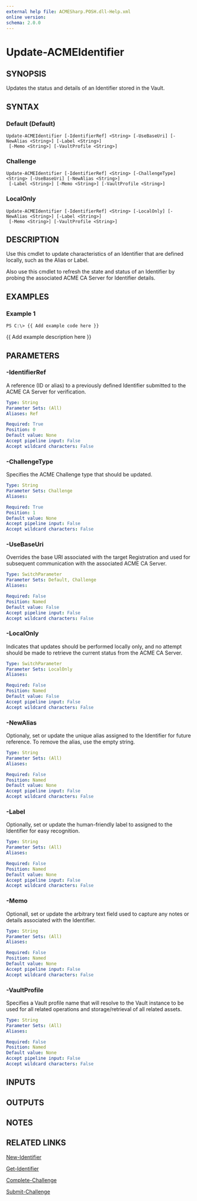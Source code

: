 ```yaml
---
external help file: ACMESharp.POSH.dll-Help.xml
online version: 
schema: 2.0.0
---
```


# Update-ACMEIdentifier

## SYNOPSIS
Updates the status and details of an Identifier stored in the Vault.

## SYNTAX

### Default (Default)
```
Update-ACMEIdentifier [-IdentifierRef] <String> [-UseBaseUri] [-NewAlias <String>] [-Label <String>]
 [-Memo <String>] [-VaultProfile <String>]
```

### Challenge
```
Update-ACMEIdentifier [-IdentifierRef] <String> [-ChallengeType] <String> [-UseBaseUri] [-NewAlias <String>]
 [-Label <String>] [-Memo <String>] [-VaultProfile <String>]
```

### LocalOnly
```
Update-ACMEIdentifier [-IdentifierRef] <String> [-LocalOnly] [-NewAlias <String>] [-Label <String>]
 [-Memo <String>] [-VaultProfile <String>]
```

## DESCRIPTION
Use this cmdlet to update characteristics of an Identifier that are defined locally, such as the Alias or Label.

Also use this cmdlet to refresh the state and status of an Identifier by probing the associated ACME CA Server for Identifier details.

## EXAMPLES

### Example 1
```
PS C:\> {{ Add example code here }}
```

{{ Add example description here }}

## PARAMETERS

### -IdentifierRef
A reference (ID or alias) to a previously defined Identifier submitted to the ACME CA Server for verification.

```yaml
Type: String
Parameter Sets: (All)
Aliases: Ref

Required: True
Position: 0
Default value: None
Accept pipeline input: False
Accept wildcard characters: False
```

### -ChallengeType
Specifies the ACME Challenge type that should be updated.

```yaml
Type: String
Parameter Sets: Challenge
Aliases: 

Required: True
Position: 1
Default value: None
Accept pipeline input: False
Accept wildcard characters: False
```

### -UseBaseUri
Overrides the base URI associated with the target Registration and used for subsequent communication with the associated ACME CA Server.

```yaml
Type: SwitchParameter
Parameter Sets: Default, Challenge
Aliases: 

Required: False
Position: Named
Default value: False
Accept pipeline input: False
Accept wildcard characters: False
```

### -LocalOnly
Indicates that updates should be performed locally only, and no attempt should be made to retrieve the current status from the ACME CA Server.

```yaml
Type: SwitchParameter
Parameter Sets: LocalOnly
Aliases: 

Required: False
Position: Named
Default value: False
Accept pipeline input: False
Accept wildcard characters: False
```

### -NewAlias
Optionaly, set or update the unique alias assigned to the Identifier for future reference.
To remove the alias, use the empty string.

```yaml
Type: String
Parameter Sets: (All)
Aliases: 

Required: False
Position: Named
Default value: None
Accept pipeline input: False
Accept wildcard characters: False
```

### -Label
Optionally, set or update the human-friendly label to assigned to the Identifier for easy recognition.

```yaml
Type: String
Parameter Sets: (All)
Aliases: 

Required: False
Position: Named
Default value: None
Accept pipeline input: False
Accept wildcard characters: False
```

### -Memo
Optionall, set or update the arbitrary text field used to capture any notes or details associated with the Identifier.

```yaml
Type: String
Parameter Sets: (All)
Aliases: 

Required: False
Position: Named
Default value: None
Accept pipeline input: False
Accept wildcard characters: False
```

### -VaultProfile
Specifies a Vault profile name that will resolve to the Vault instance to be used for all related operations and storage/retrieval of all related assets.

```yaml
Type: String
Parameter Sets: (All)
Aliases: 

Required: False
Position: Named
Default value: None
Accept pipeline input: False
Accept wildcard characters: False
```

## INPUTS

## OUTPUTS

## NOTES

## RELATED LINKS

[New-Identifier]()

[Get-Identifier]()

[Complete-Challenge]()

[Submit-Challenge]()

